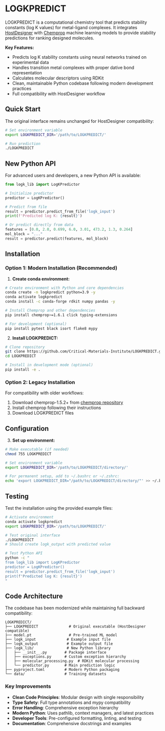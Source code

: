 
# LOGKPREDICT

LOGKPREDICT is a computational chemistry tool that predicts stability constants (log K values) for metal-ligand complexes. It integrates [HostDesigner](https://sourceforge.net/projects/hostdesigner/) with [Chemprop](https://github.com/chemprop/chemprop) machine learning models to provide stability predictions for ranking designed molecules.

**Key Features:**
- Predicts log K stability constants using neural networks trained on experimental data
- Handles transition metal complexes with proper dative bond representation
- Calculates molecular descriptors using RDKit
- Clean, maintainable Python codebase following modern development practices
- Full compatibility with HostDesigner workflow

## Quick Start

The original interface remains unchanged for HostDesigner compatibility:
```bash
# Set environment variable
export LOGKPREDICT_DIR='/path/to/LOGKPREDICT/'

# Run prediction
./LOGKPREDICT
```

## New Python API

For advanced users and developers, a new Python API is available:
```python
from logk_lib import LogKPredictor

# Initialize predictor
predictor = LogKPredictor()

# Predict from file
result = predictor.predict_from_file('logk_input')
print(f'Predicted log K: {result}')

# Or predict directly from data
features = [0.0, 2.0, 0.699, 6.0, 3.01, 473.2, 1.3, 0.264]
mol_block = "..."
result = predictor.predict(features, mol_block)
```

## Installation

### Option 1: Modern Installation (Recommended)

1) **Create conda environment:**
```bash
# Create environment with Python and core dependencies
conda create -n logkpredict python=3.9 -y
conda activate logkpredict
conda install -c conda-forge rdkit numpy pandas -y

# Install Chemprop and other dependencies
pip install chemprop>=1.6.1 click typing-extensions

# For development (optional)
pip install pytest black isort flake8 mypy
```

2) **Install LOGKPREDICT:**
```bash
# Clone repository
git clone https://github.com/Critical-Materials-Institute/LOGKPREDICT.git
cd LOGKPREDICT

# Install in development mode (optional)
pip install -e .
```

### Option 2: Legacy Installation

For compatibility with older workflows:

1) Download chemprop-1.5.2+ from [chemprop repository](https://github.com/chemprop/chemprop)
2) Install chemprop following their instructions
3) Download LOGKPREDICT files


## Configuration

3) **Set up environment:**
```bash
# Make executable (if needed)
chmod 755 LOGKPREDICT

# Set environment variable
export LOGKPREDICT_DIR='/path/to/LOGKPREDICT/directory/'

# For permanent setup, add to ~/.bashrc or ~/.zshrc:
echo 'export LOGKPREDICT_DIR="/path/to/LOGKPREDICT/directory/"' >> ~/.bashrc
```

## Testing

Test the installation using the provided example files:
```bash
# Activate environment
conda activate logkpredict
export LOGKPREDICT_DIR='/path/to/LOGKPREDICT/'

# Test original interface
./LOGKPREDICT
# Should create logk_output with predicted value

# Test Python API
python -c "
from logk_lib import LogKPredictor
predictor = LogKPredictor()
result = predictor.predict_from_file('logk_input')
print(f'Predicted log K: {result}')
"
```

## Code Architecture

The codebase has been modernized while maintaining full backward compatibility:

```
LOGKPREDICT/
├── LOGKPREDICT              # Original executable (HostDesigner compatible)
├── model.pt                 # Pre-trained ML model
├── logk_input              # Example input file
├── logk_output             # Example output file
├── logk_lib/               # New Python library
│   ├── __init__.py        # Package interface
│   ├── exceptions.py      # Custom exception hierarchy
│   ├── molecular_processing.py  # RDKit molecular processing
│   └── predictor.py       # Main prediction logic
├── pyproject.toml         # Modern Python packaging
└── data/                  # Training datasets
```

### Key Improvements

- **Clean Code Principles**: Modular design with single responsibility
- **Type Safety**: Full type annotations and mypy compatibility
- **Error Handling**: Comprehensive exception hierarchy
- **Modern Python**: Uses pathlib, context managers, and latest practices
- **Developer Tools**: Pre-configured formatting, linting, and testing
- **Documentation**: Comprehensive docstrings and examples

